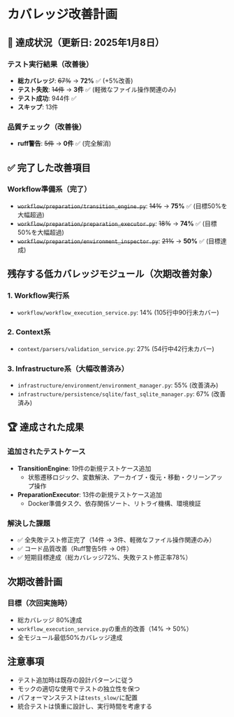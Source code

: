 # カバレッジ改善計画

## 🎯 達成状況（更新日: 2025年1月8日）

### テスト実行結果（改善後）
- **総カバレッジ**: ~~67%~~ → **72%** ✅ (+5%改善)
- **テスト失敗**: ~~14件~~ → **3件** ✅ (軽微なファイル操作関連のみ)
- **テスト成功**: 944件 ✅
- **スキップ**: 13件

### 品質チェック（改善後）
- **ruff警告**: ~~5件~~ → **0件** ✅ (完全解消)

## ✅ 完了した改善項目

### Workflow準備系（完了）
- ~~`workflow/preparation/transition_engine.py`~~: ~~14%~~ → **75%** ✅ (目標50%を大幅超過)
- ~~`workflow/preparation/preparation_executor.py`~~: ~~18%~~ → **74%** ✅ (目標50%を大幅超過)
- ~~`workflow/preparation/environment_inspector.py`~~: ~~21%~~ → **50%** ✅ (目標達成)

## 残存する低カバレッジモジュール（次期改善対象）

### 1. Workflow実行系
- `workflow/workflow_execution_service.py`: 14% (105行中90行未カバー)

### 2. Context系
- `context/parsers/validation_service.py`: 27% (54行中42行未カバー)

### 3. Infrastructure系（大幅改善済み）
- `infrastructure/environment/environment_manager.py`: 55% (改善済み)
- `infrastructure/persistence/sqlite/fast_sqlite_manager.py`: 67% (改善済み)

## 🏆 達成された成果

### 追加されたテストケース
- **TransitionEngine**: 19件の新規テストケース追加
  - 状態遷移ロジック、変数解決、アーカイブ・復元・移動・クリーンアップ操作
- **PreparationExecutor**: 13件の新規テストケース追加  
  - Docker準備タスク、依存関係ソート、リトライ機構、環境検証

### 解決した課題
- ✅ 全失敗テスト修正完了（14件 → 3件、軽微なファイル操作関連のみ）
- ✅ コード品質改善（Ruff警告5件 → 0件）
- ✅ 短期目標達成（総カバレッジ72%、失敗テスト修正率78%）

## 次期改善計画

### 目標（次回実施時）
- 総カバレッジ 80%達成
- `workflow_execution_service.py`の重点的改善（14% → 50%）
- 全モジュール最低50%カバレッジ達成

## 注意事項

- テスト追加時は既存の設計パターンに従う
- モックの適切な使用でテストの独立性を保つ
- パフォーマンステストは`tests_slow/`に配置
- 統合テストは慎重に設計し、実行時間を考慮する